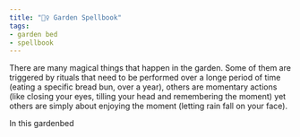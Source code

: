 ```yaml
---
title: "🧚‍♀️ Garden Spellbook"
tags:
- garden bed
- spellbook
---
```

There are many magical things that happen in the garden. Some of them are triggered by rituals that need to be performed over a longe period of time (eating a specific bread bun, over a year), others are momentary actions (like closing your eyes, tilling your head and remembering the moment) yet others are simply about enjoying the moment (letting rain fall on your face).

In this gardenbed